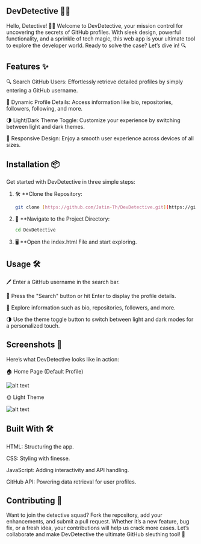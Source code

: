 ## DevDetective 🕵️‍♂️

Hello, Detective! 🕵️‍♂️ Welcome to DevDetective, your mission control for uncovering the secrets of GitHub profiles. With sleek design, powerful functionality, and a sprinkle of tech magic, this web app is your ultimate tool to explore the developer world. Ready to solve the case? Let’s dive in! 🔍

## Features ✨

🔍 Search GitHub Users: Effortlessly retrieve detailed profiles by simply entering a GitHub username.

📜 Dynamic Profile Details: Access information like bio, repositories, followers, following, and more.

🌗 Light/Dark Theme Toggle: Customize your experience by switching between light and dark themes.

📱 Responsive Design: Enjoy a smooth user experience across devices of all sizes.

## Installation 📦

Get started with DevDetective in three simple steps:

1. 🛠 **Clone the Repository:
   ```bash
   git clone [https://github.com/Jatin-Th/DevDetective.git](https://github.com/Jatin-Th/DevDetective.git)

2. 📂 **Navigate to the Project Directory:
   ```bash
   cd DevDetective

3. 🖥 **Open the index.html File and start exploring.

## Usage 🛠️

   🖊 Enter a GitHub username in the search bar.

   🎯 Press the "Search" button or hit Enter to display the profile details.

   🔎 Explore information such as bio, repositories, followers, and more.

   🌗 Use the theme toggle button to switch between light and dark modes for a personalized touch.

## Screenshots 📸

Here’s what DevDetective looks like in action:

🏠 Home Page (Default Profile)

   ![alt text](<Images/Screenshot 2025-01-16 001010.png>)

🌞 Light Theme

   ![alt text](<Images/Screenshot 2025-01-16 001023.png>)

## Built With 🛠️

HTML: Structuring the app.

CSS: Styling with finesse.

JavaScript: Adding interactivity and API handling.

GitHub API: Powering data retrieval for user profiles.

## Contributing 🤝

Want to join the detective squad? Fork the repository, add your enhancements, and submit a pull request. Whether it’s a new feature, bug fix, or a fresh idea, your contributions will help us crack more cases. Let’s collaborate and make DevDetective the ultimate GitHub sleuthing tool! 🚀


